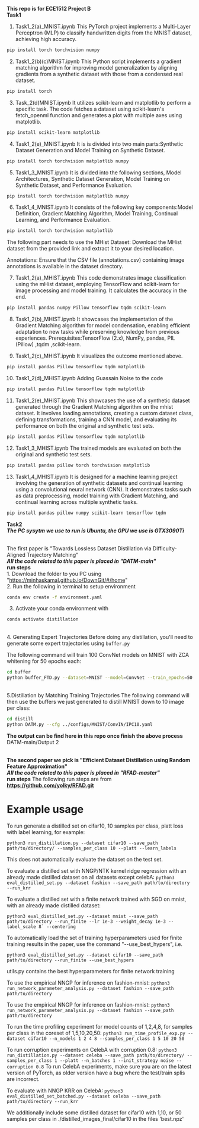 ****This repo is for ECE1512 Project B****
<br />**Task1**

1. Task1_2(a)_MNIST.ipynb
   This PyTorch project implements a Multi-Layer Perceptron (MLP) to classify handwritten digits from the MNIST dataset, achieving high accuracy.

```bash
pip install torch torchvision numpy
```

2. Task1_2(b)(c)MNIST.ipynb
   This Python script implements a gradient matching algorithm for improving model generalization by aligning gradients from a synthetic dataset with those from a condensed     real dataset.

```bash
pip install torch
```

3. Task_2(d)MNIST.ipynb
   It utilizes scikit-learn and matplotlib to perform a specific task. The code fetches a dataset using scikit-learn's fetch_openml function and generates a plot with
   multiple axes using matplotlib.

```bash
pip install scikit-learn matplotlib
```
4. Task1_2(e)_MNIST.ipynb
   It is is divided into two main parts:Synthetic Dataset Generation and Model Training on Synthetic Dataset.

```bash
pip install torch torchvision matplotlib numpy
```

5. Task1_3_MNIST.ipynb
   It is divided into the following sections, Model Architectures, Synthetic Dataset Generation, Model Training on Synthetic Dataset, and Performance Evaluation.

```bash
pip install torch torchvision matplotlib numpy
```

6. Task1_4_MNIST.ipynb
   It consists of the following key components:Model Definition, Gradient Matching Algorithm, Model Training, Continual Learning, and Performance Evaluation.

```bash
pip install torch torchvision matplotlib
```

The following part needs to use the MHist Dataset: Download the MHist dataset from the provided link and extract it to your desired location.

Annotations: Ensure that the CSV file (annotations.csv) containing image annotations is available in the dataset directory.



7. Task1_2(a)_MHIST.ipynb
   This code demonstrates image classification using the mHist dataset, employing TensorFlow and scikit-learn for image processing and model training. It calculates the accuracy in the end.

```bash
pip install pandas numpy Pillow tensorflow tqdm scikit-learn
```

8. Task1_2(b)_MHIST.ipynb
   It showcases the implementation of the Gradient Matching algorithm for model condensation, enabling efficient adaptation to new tasks while preserving knowledge from previous experiences.
   Prerequisites:TensorFlow (2.x), NumPy, pandas, PIL (Pillow) ,tqdm ,scikit-learn.

9. Task1_2(c)_MHIST.ipynb
   It visualizes the outcome mentioned above.
```bash
pip install pandas Pillow tensorflow tqdm matplotlib
```

10. Task1_2(d)_MHIST.ipynb
    Adding Guassain Noise to the code

```bash
pip install pandas Pillow tensorflow tqdm matplotlib
```
11. Task1_2(e)_MHIST.ipynb
    This showcases the use of a synthetic dataset generated through the Gradient Matching algorithm on the mhist dataset. It involves loading annotations, creating a custom dataset class, defining transformations, training a CNN model, and evaluating its performance on both the original and synthetic test sets.

```bash
pip install pandas Pillow tensorflow tqdm matplotlib
```

12. Task1_3_MHIST.ipynb
    The trained models are evaluated on both the original and synthetic test sets.

```bash
pip install pandas pillow torch torchvision matplotlib
```

13. Task1_4_MHIST.ipynb
    It is designed for a machine learning project involving the generation of synthetic datasets and continual learning using a convolutional neural network (CNN). It demonstrates tasks such as data preprocessing, model training with Gradient Matching, and continual learning across multiple synthetic tasks.

```bash
pip install pandas pillow numpy scikit-learn tensorflow tqdm
```

**Task2**
<br />***The PC sysytm we use to run is Ubuntu, the GPU we use is GTX3090Ti***

<br />The first paper is "Towards Lossless Dataset Distillation via Difficulty-Aligned Trajectory Matching"
<br />***All the code related to this paper is placed in "DATM-main"***
<br />**run steps**
<br />1. Download the folder to you PC using "https://minhaskamal.github.io/DownGit/#/home" 
<br />2. Run the following in terminal to setup environment

```bash
conda env create -f environment.yaml
```
3. Activate your conda environment with
```bash
conda activate distillation
```
<br />4. Generating Expert Trajectories
Before doing any distillation, you'll need to generate some expert trajectories using ```buffer.py```

The following command will train 100 ConvNet models on MNIST with ZCA whitening for 50 epochs each:
```bash
cd buffer
python buffer_FTD.py --dataset=MNIST --model=ConvNet --train_epochs=50 --num_experts=100 --zca --buffer_path=../buffer_storage/ --data_path=../dataset/ --rho_max=0.01 --rho_min=0.01 --alpha=0.3 --lr_teacher=0.01 --mom=0. --batch_train=256
```

<br />5.Distillation by Matching Training Trajectories
The following command will then use the buffers we just generated to distill MNIST down to  10 image per class:
```bash
cd distill
python DATM.py --cfg ../configs/MNIST/ConvIN/IPC10.yaml
```
**The output can be find here in this repo once finish the above process**
 <br />DATM-main/Output 2
    
 

<br />******The second paper we pick is "Efficient Dataset Distillation using Random Feature Approximation"******
<br />***All the code related to this paper is placed in "RFAD-master"***
<br />**run steps** The following run steps are from **https://github.com/yolky/RFAD.git**
# Example usage
To run generate a distilled set on cifar10, 10 samples per class, platt loss with label learning, for example:

```python3 run_distillation.py --dataset cifar10 --save_path path/to/directory/ --samples_per_class 10 --platt --learn_labels ```

This does not automatically evaluate the dataset on the test set.

To evaluate a distilled set with NNGP/NTK kernel ridge regression with an already made distilled dataset on all datasets except celebA:
```python3 eval_distilled_set.py --dataset fashion --save_path path/to/directory --run_krr```

To evaluate a distilled set with a finite network trained with SGD on mnist, with an already made distilled dataset:

```python3 eval_distilled_set.py --dataset mnist --save_path path/to/directory --run_finite --lr 1e-3 --weight_decay 1e-3 --label_scale 8` --centering ```

To automatically load the set of training hyperparameters used for finite training results in the paper, use the command "--use_best_hypers", i.e.

```python3 eval_distilled_set.py --dataset cifar10 --save_path path/to/directory --run_finite --use_best_hypers ```

utils.py contains the best hyperparameters for finite network training

To use the empirical NNGP for inference on fashion-mnist:
```python3 run_network_parameter_analysis.py --dataset fashion --save_path path/to/directory```

To use the empirical NNGP for inference on fashion-mnist:
```python3 run_network_parameter_analysis.py --dataset fashion --save_path path/to/directory```

To run the time profiling experiment for model counts of 1,2,4,8, for samples per class in the coreset of 1,5,10,20,50:
```python3 run_time_profile_exp.py --dataset cifar10 --n_models 1 2 4 8 --samples_per_class 1 5 10 20 50```

To run corruption experiments on CelebA with corruption 0.8:
```python3 run_distillation.py --dataset celeba --save_path path/to/directory/ --samples_per_class 1 --platt --n_batches 1 --init_strategy noise --corruption 0.8```
To run CelebA experiments, make sure you are on the latest version of PyTorch, as older version have a bug where the test/train splis are incorrect.

To evaluate with NNGP KRR on CelebA:
```python3 eval_distilled_set_batched.py --dataset celeba --save_path path/to/directory --run_krr```

We additionally include some distilled dataset for cifar10 with 1,10, or 50 samples per class in ./distilled_images_final/cifar10 in the files 'best.npz'

    




